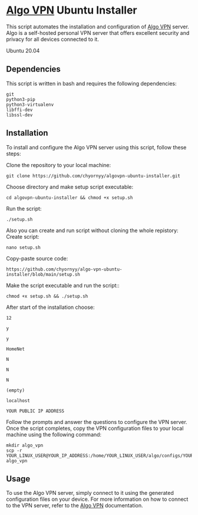 # [Algo VPN](https://github.com/trailofbits/algo) Ubuntu Installer
This script automates the installation and configuration of [Algo VPN](https://github.com/trailofbits/algo) server. Algo is a self-hosted personal VPN server that offers excellent security and privacy for all devices connected to it.

Ubuntu 20.04

## Dependencies
This script is written in bash and requires the following dependencies:
```
git
python3-pip
python3-virtualenv
libffi-dev
libssl-dev
```

## Installation
To install and configure the Algo VPN server using this script, follow these steps:

Clone the repository to your local machine:
```
git clone https://github.com/chyornyy/algovpn-ubuntu-installer.git
```
Choose directory and make setup script executable:
```
cd algovpn-ubuntu-installer && chmod +x setup.sh
```
Run the script:
```
./setup.sh
```

Also you can create and run script without cloning the whole repistory:
Create script:
```
nano setup.sh
```
Copy-paste source code:
```
https://github.com/chyornyy/algo-vpn-ubuntu-installer/blob/main/setup.sh
```

Make the script executable and run the script::
```
chmod +x setup.sh && ./setup.sh
```
After start of the installation choose:
```
12
```
```
y
```
```
y
```
```
HomeNet
```
```
N
```
```
N
```
```
N
```
```
(empty)
```
```
localhost
```
```
YOUR PUBLIC IP ADDRESS
```
Follow the prompts and answer the questions to configure the VPN server.
Once the script completes, copy the VPN configuration files to your local machine using the following command:
```
mkdir algo_vpn
scp -r YOUR_LINUX_USER@YOUR_IP_ADDRESS:/home/YOUR_LINUX_USER/algo/configs/YOUR_IP_ADDRESS/wireguard/ algo_vpn
```

## Usage

To use the Algo VPN server, simply connect to it using the generated configuration files on your device. For more information on how to connect to the VPN server, refer to the [Algo VPN](https://github.com/trailofbits/algo/tree/master/docs) documentation.
